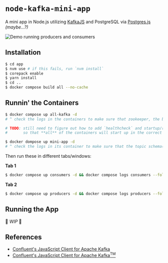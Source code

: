 # `node-kafka-mini-app`

A mini app in Node.js utilizing [KafkaJS](https://kafka.js.org/docs/getting-started) and PostgreSQL via [Postgres.js](https://github.com/porsager/postgres) _(maybe...?)_

![Demo running producers and consumers](./mini-demo.gif)

## Installation

```sh
$ cd app
$ nvm use # if this fails, run `nvm install`
$ corepack enable
$ yarn install
$ cd ..
$ docker compose build all --no-cache
```

## Runnin' the Containers

```sh
$ docker compose up all-kafka -d
# ^ check the logs in the containers to make sure that zookeeper, the brokers, the REST proxy, and the schema registry all started correctly

# TODO: still need to figure out how to add `healthcheck` and startup/retry conditions
#       so that **all** of the containers will start up in the correct dependency order

$ docker dompose up mini-app -d
# ^ check the logs in its container to make sure that the topic schema(s) get registered
```

Then run these in different tabs/windows:

**Tab 1**
```sh
$ docker compose up consumers -d && docker compose logs consumers --follow
```

**Tab 2**
```sh
$ docker compose up producers -d && docker compose logs producers --follow
```

## Running the App

🚧 _WIP_ 🚧

## References

- [Confluent's JavaScript Client for Apache Kafka](https://github.com/confluentinc/confluent-kafka-javascript)
- [Confluent's JavaScript Client for Apache Kafka<sup>TM</sup>](https://github.com/confluentinc/confluent-kafka-javascript)
